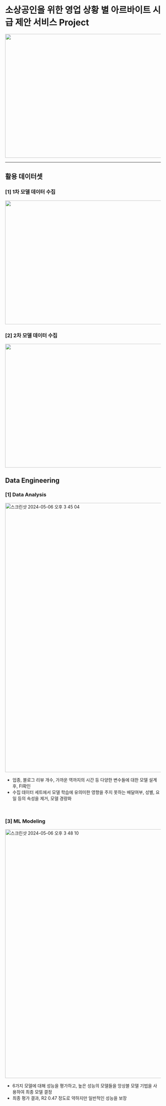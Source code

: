# 소상공인을 위한 영업 상황 별 아르바이트 시급 제안 서비스 Project
<img src="https://github.com/BOSEONG000126/Wage-determination-Using-machine-learning-/assets/116350240/5d400a10-0a1a-4f45-8177-096e21c78fa3" width="800" height="400">



<br/>

---
## 활용 데이터셋
### [1] 1차 모델 데이터 수집
<img src="https://github.com/BOSEONG000126/Wage-determination-Using-machine-learning-/assets/116350240/441b9fe2-5451-4396-bf5e-e88f32bf0b41" width="800" height="400">
<br/>

### [2] 2차 모델 데이터 수집 
<img src="https://github.com/BOSEONG000126/Wage-determination-Using-machine-learning-/assets/116350240/57608a3a-61e7-47d8-b40f-35a8ab4dd15a" width="800" height="400">

<br/>

## Data Engineering
### [1] Data Analysis
<img width="870" alt="스크린샷 2024-05-06 오후 3 45 04" src="https://github.com/BOSEONG000126/Wage-determination-Using-machine-learning-/assets/116350240/afa4f4df-99b7-4a28-b6f8-93748afe730e">

  + 업종, 블로그 리뷰 개수, 가까운 역까지의 시간 등 다양한 변수들에 대한 모델 설계 후, FI확인
  + 수집 데이터 세트에서 모델 학습에 유의미한 영향을 주지 못하는 배달여부, 성별, 요일 등의 속성을 제거, 모델 경량화

<br/>

### [3] ML Modeling
<img width="804" alt="스크린샷 2024-05-06 오후 3 48 10" src="https://github.com/BOSEONG000126/Wage-determination-Using-machine-learning-/assets/116350240/41b6c09d-76ff-4d2c-affc-f05fc5f426b3">

 + 6가지 모델에 대해 성능을 평가하고, 높은 성능의 모델들을 앙상블 모델 기법을 사용하여 최종 모델 결정 
 + 최종 평가 결과, R2 0.47 정도로 약하지만 일반적인 성능을 보장

<br/>
